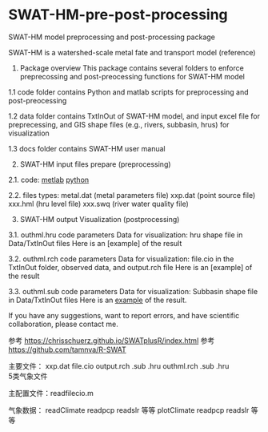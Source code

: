 # SWAT-HM-pre-post-processing
SWAT-HM model preprocessing and post-processing package

SWAT-HM is a watershed-scale metal fate and transport model (reference)

1. Package overview
This package contains several folders to enforce preprecossing and post-preocessing functions for SWAT-HM model

1.1 code folder contains Python and matlab scripts for preprocessing and post-preocessing

1.2 data folder contains TxtInOut of SWAT-HM model, and input excel file for preprecessing, and GIS shape files (e.g., rivers, subbasin, hrus) for visualization

1.3 docs folder contains SWAT-HM user manual

2. SWAT-HM input files prepare (preprocessing)

2.1. code: [metlab](https://github.com/LyntonZhou/SWAT-HM-pre-post-processing/tree/main/code/matlab/preprocessing) [python](https://github.com/LyntonZhou/SWAT-HM-pre-post-processing/tree/main/code/python/preprocessing)

2.2. files types: 
  metal.dat (metal parameters file)
  xxp.dat (point source file) 
  xxx.hml (hru level file)
  xxx.swq (river water quality file)

3. SWAT-HM output Visualization  (postprocessing)

3.1. outhml.hru
code
parameters
Data for visualization: hru shape file in Data/TxtInOut files 
Here is an [example] of the result

3.2. outhml.rch
code
parameters
Data for visualization: file.cio in the TxtInOut folder, observed data, and output.rch file
Here is an [example] of the result

3.3. outhml.sub
code
parameters
Data for visualization: Subbasin shape file in Data/TxtInOut files
Here is an [example](https://github.com/LyntonZhou/SWAT-HM-pre-post-processing/blob/main/code/python_pro/post/pic_output_line/1_line.png) of the result.

If you have any suggestions, want to report errors, and have scientific collaboration, please contact me.


参考 https://chrisschuerz.github.io/SWATplusR/index.html
参考 https://github.com/tamnva/R-SWAT

主要文件： 
xxp.dat
file.cio
output.rch .sub .hru
outhml.rch .sub .hru  
5类气象文件

主配置文件：readfilecio.m

气象数据：
readClimate
readpcp readslr 等等
plotClimate
readpcp readslr 等等
